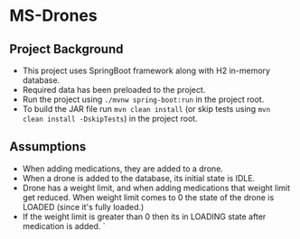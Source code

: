 # MS-Drones

## Project Background
- This project uses SpringBoot framework along with H2 in-memory database.
- Required data has been preloaded to the project.
- Run the project using `./mvnw spring-boot:run` in the project root.
- To build the JAR file run `mvn clean install` (or skip tests using `mvn clean install -DskipTests`) in the project root.

## Assumptions
- When adding medications, they are added to a drone.
- When a drone is added to the database, its initial state is IDLE.
- Drone has a weight limit, and when adding medications that weight limit get reduced. When weight limit comes to 0 the state of the drone is LOADED (since it's fully loaded.)
- If the weight limit is greater than 0 then its in LOADING state after medication is added.
  `